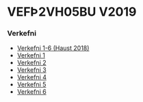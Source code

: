 # VEFÞ2VH05BU V2019

### Verkefni

* [Verkefni 1-6 (Haust 2018)](2018-vef1/)
* [Verkefni 1](verk1/)
* [Verkefni 2](_site/verk2/index.html/)
* [Verkefni 3]()
* [Verkefni 4]()
* [Verkefni 5]()
* [Verkefni 6]() 


